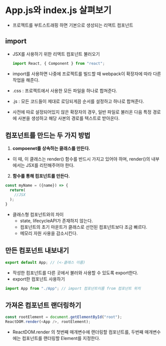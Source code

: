 # App.js와 index.js 살펴보기

- 프로젝트를 부트스트래핑 하면 기본으로 생성되는 리액트 컴포넌트

## import

- JSX를 사용하기 위한 리액트 컴포넌트 불러오기

  ```javascript
  import React, { Component } from "react";
  ```

- import를 사용하면 나중에 프로젝트를 빌드할 때 webpack이 확장자에 따라 다른 작업을 해준다.
- .css : 프로젝트에서 사용한 모든 파일을 하나로 합쳐준다.
- .js : 모든 코드들이 제대로 로딩되게끔 순서를 설정하고 하나로 합쳐준다.
- 사전에 따로 설정되어있지 않은 확장자의 경우, 일반 파일로 불러온 다음 특정 경로에 사본을 생성하고 해당 사본의 경로를 텍스트로 받아온다.

## 컴포넌트를 만드는 두 가지 방법

1. **compoenet를 상속하는 클래스를 만든다.**

- 이 때, 이 클래스는 render() 함수를 반드시 가지고 있어야 하며, render()의 내부에서는 JSX를 리턴해주어야 한다.

2. **함수를 통해 컴포넌트를 만든다.**

```javascript
const myName = ({name}) => {
  return(
    //JSX
  );
}
```

- 클래스형 컴포넌트와의 차이
  - state, lifecycleAPI가 존재하지 않는다.
  - 컴포넌트의 초기 마운트가 클래스로 선언된 컴포넌트보다 조금 빠르다.
  - 메모리 자원 사용을 감소시킨다.

## 만든 컴포넌트 내보내기

```javascript
export default App; // (<-클래스 이름)
```

- 작성한 컴포넌트를 다른 곳에서 불러와 사용할 수 있도록 export한다.
- export한 컴포넌트 사용하기

```javascript
import App from "./App"; // import 컴포넌트이름 from 컴포넌트 위치
```

## 가져온 컴포넌트 랜더링하기

```javascript
const rootElement = document.getElementById("root");
ReactDOM.render(<App />, rootElement);
```

- ReactDOM.render 의 첫번째 매개변수에 랜더링할 컴포넌트를, 두번째 매개변수에는 컴포넌트를 랜더링할 Element를 지정한다.
